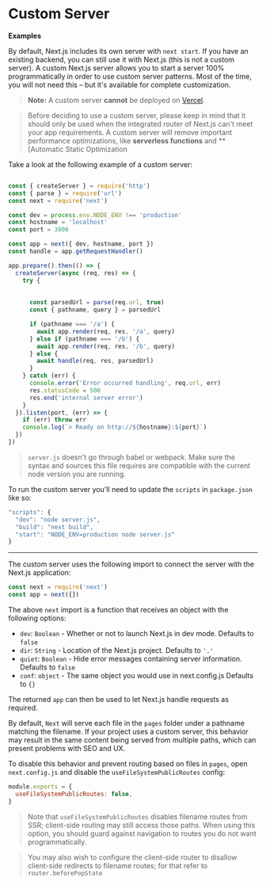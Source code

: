 # Custom Server



**Examples**

By default, Next.js includes its own server with `next start`. If you have an existing backend, you can still use it with Next.js (this is not a custom server). A custom Next.js server allows you to start a server 100% programmatically in order to use custom server patterns. Most of the time, you will not need this – but it's available for complete customization.



> 
> **Note:** A custom server **cannot** be deployed on [Vercel](https://vercel.com/solutions/nextjs).
> 
> 
> 



> 
> Before deciding to use a custom server, please keep in mind that it should only be used when the integrated router of Next.js can't meet your app requirements. A custom server will remove important performance optimizations, like **serverless functions** and **[Automatic Static Optimization 
> 
> 


Take a look at the following example of a custom server:



```javascript

const { createServer } = require('http')
const { parse } = require('url')
const next = require('next')

const dev = process.env.NODE_ENV !== 'production'
const hostname = 'localhost'
const port = 3000

const app = next({ dev, hostname, port })
const handle = app.getRequestHandler()

app.prepare().then(() => {
  createServer(async (req, res) => {
    try {
      
      
      const parsedUrl = parse(req.url, true)
      const { pathname, query } = parsedUrl

      if (pathname === '/a') {
        await app.render(req, res, '/a', query)
      } else if (pathname === '/b') {
        await app.render(req, res, '/b', query)
      } else {
        await handle(req, res, parsedUrl)
      }
    } catch (err) {
      console.error('Error occurred handling', req.url, err)
      res.statusCode = 500
      res.end('internal server error')
    }
  }).listen(port, (err) => {
    if (err) throw err
    console.log(`> Ready on http://${hostname}:${port}`)
  })
})

```


> 
> `server.js` doesn't go through babel or webpack. Make sure the syntax and sources this file requires are compatible with the current node version you are running.
> 
> 
> 


To run the custom server you'll need to update the `scripts` in `package.json` like so:



```javascript
"scripts": {
  "dev": "node server.js",
  "build": "next build",
  "start": "NODE_ENV=production node server.js"
}

```



---


The custom server uses the following import to connect the server with the Next.js application:



```javascript
const next = require('next')
const app = next({})

```

The above `next` import is a function that receives an object with the following options:


* `dev`: `Boolean` - Whether or not to launch Next.js in dev mode. Defaults to `false`
* `dir`: `String` - Location of the Next.js project. Defaults to `'.'`
* `quiet`: `Boolean` - Hide error messages containing server information. Defaults to `false`
* `conf`: `object` - The same object you would use in next.config.js Defaults to `{}`


The returned `app` can then be used to let Next.js handle requests as required.


By default, `Next` will serve each file in the `pages` folder under a pathname matching the filename. If your project uses a custom server, this behavior may result in the same content being served from multiple paths, which can present problems with SEO and UX.


To disable this behavior and prevent routing based on files in `pages`, open `next.config.js` and disable the `useFileSystemPublicRoutes` config:



```javascript
module.exports = {
  useFileSystemPublicRoutes: false,
}

```


> 
> Note that `useFileSystemPublicRoutes` disables filename routes from SSR; client-side routing may still access those paths. When using this option, you should guard against navigation to routes you do not want programmatically.
> 
> 
> 



> 
> You may also wish to configure the client-side router to disallow client-side redirects to filename routes; for that refer to `router.beforePopState` 
> 
> 




